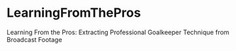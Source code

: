 # LearningFromThePros
Learning From the Pros: Extracting Professional Goalkeeper Technique from Broadcast Footage
